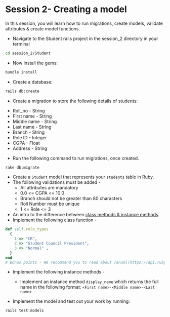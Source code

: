 # Session 2- Creating a model
In this session, you will learn how to run migrations, create models, validate attributes & create model functions.
- Navigate to the Student rails project in the session_2 directory in your terminal
```bash
cd session_2/Student
```

- Now install the gems:
```bash
bundle install
```

- Create a database:

```bash
rails db:create
```

- Create a migration to store the following details of students:

* Roll_no - String
* First name - String
* Middle name - String
* Last name - String
* Branch - String
* Role ID - Integer
* CGPA - Float
* Address - String
- Run the following command to run migrations, once created.

```bash
rake db:migrate
```
- Create a `Student` model that represents your `students` table in Ruby.
- The following validations must be added -
    * All attributes are mandatory
    * 0.0 <= CGPA <= 10.0
    * Branch should not be greater than 80 characters
    * Roll Number must be unique
    * 1 <= Role <= 3
- An intro to the difference between [class methods & instance methods](http://www.railstips.org/blog/archives/2009/05/11/class-and-instance-methods-in-ruby/).
- Implement the following class function - 
```ruby
def self.role_types
  {
    1 => "CR",
    2 => "Student Council President",
    3 => "Normal" ,
  }
end
# Bonus points - We recommend you to read about [enum](https://api.rubyonrails.org/v6.1.0/classes/ActiveRecord/Enum.html) & explain which method is best suited for this use case. 
```
- Implement the following instance methods -
    * Implement an instance method `display_name` which returns the full name in the following format: `<First name>-<Middle name>-<Last name>`

- Implement the model and test out your work by running: 
```bash
rails test:models
```
